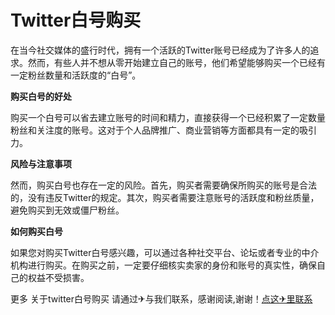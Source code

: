 # Twitter白号购买

在当今社交媒体的盛行时代，拥有一个活跃的Twitter账号已经成为了许多人的追求。然而，有些人并不想从零开始建立自己的账号，他们希望能够购买一个已经有一定粉丝数量和活跃度的“白号”。

**购买白号的好处**

购买一个白号可以省去建立账号的时间和精力，直接获得一个已经积累了一定数量粉丝和关注度的账号。这对于个人品牌推广、商业营销等方面都具有一定的吸引力。

**风险与注意事项**

然而，购买白号也存在一定的风险。首先，购买者需要确保所购买的账号是合法的，没有违反Twitter的规定。其次，购买者需要注意账号的活跃度和粉丝质量，避免购买到无效或僵尸粉丝。

**如何购买白号**

如果您对购买Twitter白号感兴趣，可以通过各种社交平台、论坛或者专业的中介机构进行购买。在购买之前，一定要仔细核实卖家的身份和账号的真实性，确保自己的权益不受损害。

更多 关于twitter白号购买 请通过✈与我们联系，感谢阅读,谢谢！[点这✈里联系](https://1.k02.cc)